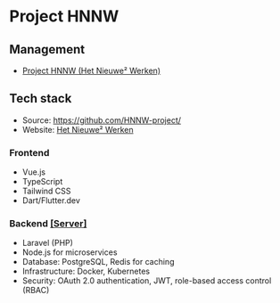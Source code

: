 #  Project HNNW

## Management
- [Project HNNW (Het Nieuwe² Werken)](https://github.com/orgs/HNNW-project/projects/1/views/1)

## Tech stack
- Source: https://github.com/HNNW-project/
- Website: [Het Nieuwe² Werken](https://hnnw.nl/)

### Frontend
* Vue.js
* TypeScript
* Tailwind CSS
* Dart/Flutter.dev

### Backend [[Server]](https://github.com/HNNW-project/server)
* Laravel (PHP) 
* Node.js for microservices
* Database: PostgreSQL, Redis for caching
* Infrastructure: Docker, Kubernetes
* Security: OAuth 2.0 authentication, JWT, role-based access control (RBAC)

